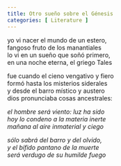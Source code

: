 ```yaml
---
title: Otro sueño sobre el Génesis
categories: [ Literature ]
---
```


yo vi nacer el mundo de un estero,<br>
fangoso fruto de los manantiales<br>
lo vi en un sueño que soñó primero,<br>
en una noche eterna, el griego Tales<br>

fue cuando el cieno vengativo y fiero<br>
formó hasta los misterios siderales<br>
y desde el barro místico y austero<br>
dios pronunciaba cosas ancestrales:<br>

*el hombre será viento: luz ha sido*<br>
*hoy lo condeno a la materia inerte*<br>
*mañana al aire inmaterial y ciego*<br>

*sólo sabrá del barro y del olvido,*<br> 
*y el bífido pantano de la muerte*<br>
*será verdugo de su humilde fuego*
